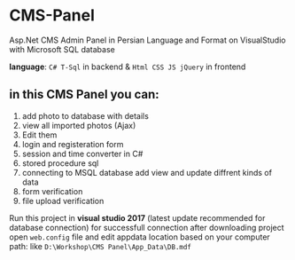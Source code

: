 # CMS-Panel
Asp.Net CMS Admin Panel in Persian Language and Format on VisualStudio with Microsoft SQL database

 **language**: `C# T-Sql` in backend & `Html CSS JS jQuery` in frontend

## in this CMS Panel you can:
1. add photo to database with details
2. view all imported photos (Ajax) 
3. Edit them
4. login and registeration form
5. session and time converter in C#
6. stored procedure sql
7. connecting to MSQL database add view and update diffrent kinds of data
8. form verification
9. file upload verification

Run this project in **visual studio 2017** (latest update recommended for database connection)
for successfull connection after downloading project open `web.config` file and edit appdata location based on your computer path:
like 
`D:\Workshop\CMS Panel\App_Data\DB.mdf`
